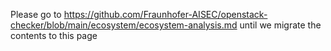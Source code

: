 Please go to https://github.com/Fraunhofer-AISEC/openstack-checker/blob/main/ecosystem/ecosystem-analysis.md
until we migrate the contents to this page
